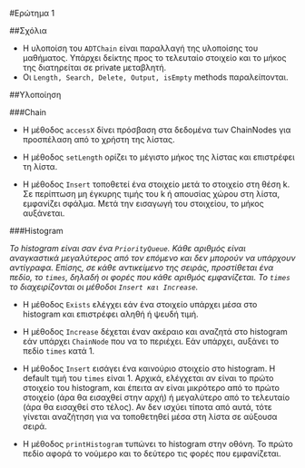 #Ερώτημα 1

##Σχόλια
- Η υλοποίση του `ADTChain` είναι παραλλαγή της υλοποίσης του μαθήματος. Υπάρχει δείκτης προς το τελευταίο στοιχείο και το μήκος της διατηρείται σε 
private μεταβλητή. 
- Οι `Length, Search, Delete, Output, isEmpty` methods παραλείπονται.

##Υλοποίηση

###Chain
- H μέθοδος `accessX` δίνει πρόσβαση στα δεδομένα των ChainNodes για προσπέλαση από το χρήστη της λίστας.

- Η μέθοδος `setLength` ορίζει το μέγιστο μήκος της λίστας και επιστρέφει τη λίστα.

- Η μέθοδος `Insert` τοποθετεί ένα στοιχείο μετά το στοιχείο στη θέση k. Σε περίπτωση μη έγκυρης τιμής του k ή απουσίας χώρου στη λίστα, εμφανίζει σφάλμα. Μετά την εισαγωγή του στοιχείου, το μήκος αυξάνεται.

###Histogram

*Το histogram είναι σαν ένα `PriorityQueue`. Κάθε αριθμός είναι αναγκαστικά μεγαλύτερος από τον επόμενο και δεν μπορούν να υπάρχουν αντίγραφα. Επίσης, σε κάθε αντικείμενο της σειράς, προστίθεται ένα πεδίο, το `times`, δηλαδή οι φορές που κάθε αριθμός εμφανίζεται. Το `times` το διαχειρίζονται οι μέθοδοι `Insert και Increase`.*

- Η μέθοδος `Exists` ελέγχει εάν ένα στοιχείο υπάρχει μέσα στο histogram και επιστρέφει αληθή ή ψευδή τιμή.

- Η μέθοδος `Increase` δέχεται έναν ακέραιο και αναζητά στο histogram εάν υπάρχει `ChainNode` που να το περιέχει. Εάν υπάρχει, αυξάνει το πεδίο `times` κατά 1.

- H μέθοδος `Insert` εισάγει ένα καινούριο στοιχείο στο histogram. Η default τιμή του `times` είναι 1. Αρχικά, ελέγχεται αν είναι το πρώτο στοιχείο του histogram, και έπειτα αν είναι μικρότερο από το πρώτο στοιχείο (άρα θα εισαχθεί στην αρχή) ή μεγαλύτερο από το τελευταίο (άρα θα εισαχθεί στο τέλος). Αν δεν ισχύει τίποτα από αυτά, τότε γίνεται αναζήτηση για να τοποθετηθεί μέσα στη λίστα σε αύξουσα σειρά.

- Η μέθοδος `printHistogram` τυπώνει το histogram στην οθόνη. Το πρώτο πεδίο αφορά το νούμερο και το δεύτερο τις φορές που εμφανίζεται.














